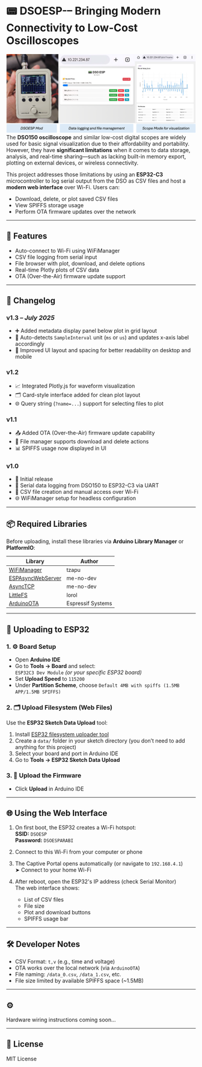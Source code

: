 # 📟 DSOESP-– Bringing Modern Connectivity to Low-Cost Oscilloscopes
![Web UI](dsoespbanner.png)
The **DSO150 oscilloscope** and similar low-cost digital scopes are widely used for basic signal visualization due to their affordability and portability. However, they have **significant limitations** when it comes to data storage, analysis, and real-time sharing—such as lacking built-in memory export, plotting on external devices, or wireless connectivity.

This project addresses those limitations by using an **ESP32-C3** microcontroller to log serial output from the DSO as CSV files and host a **modern web interface** over Wi-Fi. Users can:
- Download, delete, or plot saved CSV files
- View SPIFFS storage usage
- Perform OTA firmware updates over the network

---

## 🔧 Features
- Auto-connect to Wi-Fi using WiFiManager
- CSV file logging from serial input
- File browser with plot, download, and delete options
- Real-time Plotly plots of CSV data
- OTA (Over-the-Air) firmware update support

---
## 📒 Changelog

### v1.3 – *July 2025*
- ➕ Added metadata display panel below plot in grid layout
- 🧠 Auto-detects `SampleInterval` unit (`ms` or `us`) and updates x-axis label accordingly
- 💅 Improved UI layout and spacing for better readability on desktop and mobile

### v1.2
- 📈 Integrated Plotly.js for waveform visualization
- 🗂️ Card-style interface added for clean plot layout
- 🌐 Query string (`?name=...`) support for selecting files to plot

### v1.1
- 📤 Added OTA (Over-the-Air) firmware update capability
- 🧹 File manager supports download and delete actions
- 📊 SPIFFS usage now displayed in UI

### v1.0
- 🚀 Initial release
- 📡 Serial data logging from DSO150 to ESP32-C3 via UART
- 📁 CSV file creation and manual access over Wi-Fi
- 🌐 WiFiManager setup for headless configuration

---

## 📦 Required Libraries

Before uploading, install these libraries via **Arduino Library Manager** or **PlatformIO**:

| Library | Author |
|--------|--------|
| [WiFiManager](https://github.com/tzapu/WiFiManager) | tzapu |
| [ESPAsyncWebServer](https://github.com/ESP32Async/ESPAsyncWebServer) | me-no-dev |
| [AsyncTCP](https://github.com/ESP32Async/AsyncTCP) | me-no-dev |
| [LittleFS](https://github.com/lorol/arduino-esp32fs-plugin) | lorol |
| [ArduinoOTA](https://github.com/espressif/arduino-esp32) | Espressif Systems |

---

## 🚀 Uploading to ESP32

### 1. ⚙️ Board Setup
- Open **Arduino IDE**
- Go to **Tools → Board** and select:  
  `ESP32C3 Dev Module` *(or your specific ESP32 board)*
- Set **Upload Speed** to `115200`
- Under **Partition Scheme**, choose `Default 4MB with spiffs (1.5MB APP/1.5MB SPIFFS)`

### 2. 🗂 Upload Filesystem (Web Files)
Use the **ESP32 Sketch Data Upload** tool:
1. Install [ESP32 filesystem uploader tool](https://github.com/lorol/arduino-esp32fs-plugin)
2. Create a `data/` folder in your sketch directory (you don’t need to add anything for this project)
3. Select your board and port in Arduino IDE
4. Go to **Tools → ESP32 Sketch Data Upload**

### 3. 🧠 Upload the Firmware
- Click **Upload** in Arduino IDE

---

## 🌐 Using the Web Interface

1. On first boot, the ESP32 creates a Wi-Fi hotspot:  
   **SSID:** `DSOESP`  
   **Password:** `DSOESPARABI`

2. Connect to this Wi-Fi from your computer or phone

3. The Captive Portal opens automatically (or navigate to `192.168.4.1`)  
   ➤ Connect to your home Wi-Fi

4. After reboot, open the ESP32's IP address (check Serial Monitor)  
   The web interface shows:
   - List of CSV files
   - File size
   - Plot and download buttons
   - SPIFFS usage bar

---

## 🛠 Developer Notes

- CSV Format: `t,v` (e.g., time and voltage)
- OTA works over the local network (via `ArduinoOTA`)
- File naming: `/data_0.csv`, `/data_1.csv`, etc.
- File size limited by available SPIFFS space (~1.5MB)

---

## ⚙️ 
Hardware wiring instructions coming soon...

---

## 📃 License

MIT License

